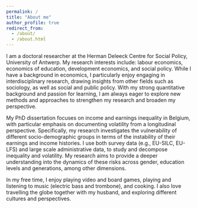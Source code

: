 ```yaml
---
permalink: /
title: "About me"
author_profile: true
redirect_from: 
  - /about/
  - /about.html
---
```

I am a doctoral researcher at the Herman Deleeck Centre for Social Policy, University of Antwerp. My research interests include: labour economics, economics of education, development economics, and social policy. While I have a background in economics, I particularly enjoy engaging in interdisciplinary research, drawing insights from other fields such as sociology, as well as social and public policy. With my strong quantitative background and passion for learning, I am always eager to explore new methods and approaches to strengthen my research and broaden my perspective. 

My PhD dissertation focuses on income and earnings inequality in Belgium, with particular emphasis on documenting volatility from a longitudinal perspective. Specifically, my research investigates the vulnerability of different socio-demographic groups in terms of the instability of their earnings and income histories. I use both survey data (e.g., EU-SILC, EU-LFS) and large scale administrative data, to study and decompose inequality and volatility. My research aims to provide a deeper understanding into the dynamics of these risks across gender, education levels and generations, among other dimensions. 

In my free time, I enjoy playing video and board games, playing and listening to music (electric bass and trombone), and cooking. I also love travelling the globe together with my husband, and exploring different cultures and perspectives. 

